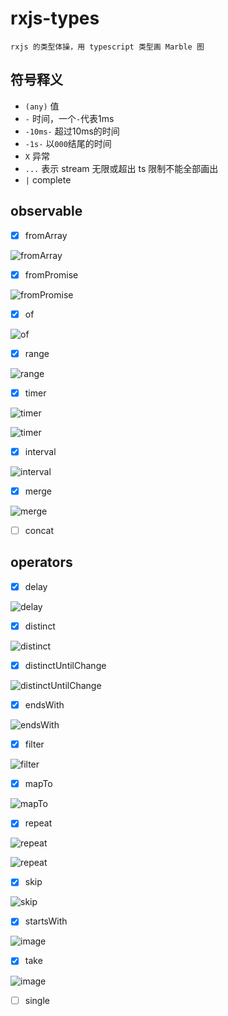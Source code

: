 # rxjs-types
`rxjs 的类型体操，用 typescript 类型画 Marble 图`

## 符号释义
- `(any)` 值
- `-` 时间，一个`-`代表1ms
- `-10ms-` 超过10ms的时间
- `-1s-` 以`000`结尾的时间
- `X` 异常
- `...` 表示 stream 无限或超出 ts 限制不能全部画出
- `|` complete

## observable
- [X] fromArray

![fromArray](https://user-images.githubusercontent.com/11540557/165904783-6082a561-8bdb-4a7f-8e52-0b13110876bd.png)

- [X] fromPromise

![fromPromise](https://user-images.githubusercontent.com/11540557/165904974-34cbfb9d-feed-4571-8ce6-690cf2786f44.png)

- [X] of

![of](https://user-images.githubusercontent.com/11540557/165905118-bbe54dcf-4739-4c30-aa84-8f212f95c0ba.png)

- [X] range

![range](https://user-images.githubusercontent.com/11540557/165905349-b36f8463-d369-413c-a8ad-51eafefd5f02.png)

- [X] timer

![timer](https://user-images.githubusercontent.com/11540557/165905487-51154015-144c-4506-8a0a-6446579e3f92.png)

![timer](https://user-images.githubusercontent.com/11540557/165905561-b4d0112e-ba6f-4217-aac4-4c6896daa171.png)

- [X] interval

![interval](https://user-images.githubusercontent.com/11540557/165905645-ecd25dfa-d6dd-4708-b69b-40d889305e05.png)

- [X] merge

![merge](https://user-images.githubusercontent.com/11540557/165905989-bc9e20df-1ff9-4428-846f-c2fc571032c3.png)

- [ ] concat

## operators 

- [X] delay

![delay](https://user-images.githubusercontent.com/11540557/165906221-865e9640-40fc-4df8-9fae-45a1c818158b.png)

- [X] distinct

![distinct](https://user-images.githubusercontent.com/11540557/165906429-55f7bf7a-d5d0-4343-a4b0-f0c4095a9912.png)

- [X] distinctUntilChange

![distinctUntilChange](https://user-images.githubusercontent.com/11540557/165906541-f73def91-feb6-4cfe-a9a9-6bd00b92f471.png)

- [X] endsWith

![endsWith](https://user-images.githubusercontent.com/11540557/165906645-d26ac15d-e893-4fc3-89a7-d0c9802f2ace.png)

- [X] filter

![filter](https://user-images.githubusercontent.com/11540557/165906724-47cc9677-d5bf-4077-9dd5-17e3f8653c81.png)

- [X] mapTo

![mapTo](https://user-images.githubusercontent.com/11540557/165906967-673fed04-2365-4cd2-be6c-9c969d852025.png)

- [X] repeat

![repeat](https://user-images.githubusercontent.com/11540557/165907070-3d26feb2-ed7a-47d9-bf18-02212066474a.png)

![repeat](https://user-images.githubusercontent.com/11540557/165907147-31d1a6fd-5df7-4f13-b29f-bc2d6d085943.png)

- [X] skip

![skip](https://user-images.githubusercontent.com/11540557/165907227-15ebc457-4220-49e2-887a-b0dafbcea2d4.png)

- [X] startsWith

![image](https://user-images.githubusercontent.com/11540557/165907291-09132ab2-bcc2-4173-a2e0-2f3da8f3aff4.png)

- [X] take

![image](https://user-images.githubusercontent.com/11540557/165907361-c22a8f4d-8999-469a-aa70-c8974cb617ad.png)

- [ ] single
